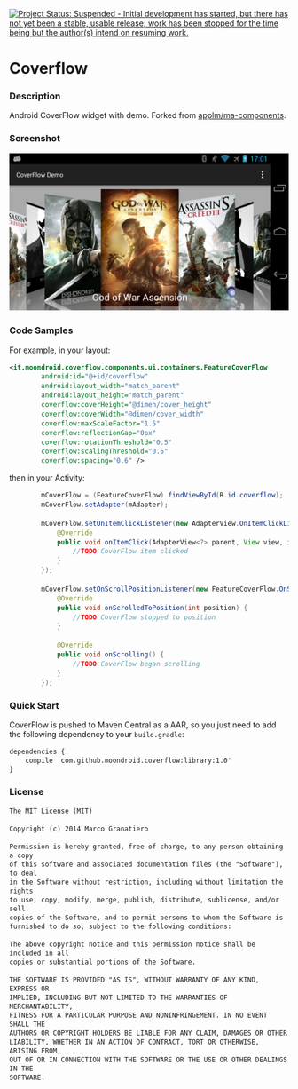 [![Project Status: Suspended - Initial development has started, but there has not yet been a stable, usable release; work has been stopped for the time being but the author(s) intend on resuming work.](http://www.repostatus.org/badges/0.1.0/suspended.svg)](http://www.repostatus.org/#suspended)

Coverflow
=============
### Description
Android CoverFlow widget with demo.
Forked from [applm/ma-components](https://github.com/applm/ma-components).

### Screenshot
![Demo](art/screenshot.png)


### Code Samples
For example, in your layout:

```xml
<it.moondroid.coverflow.components.ui.containers.FeatureCoverFlow
        android:id="@+id/coverflow"
        android:layout_width="match_parent"
        android:layout_height="match_parent"
        coverflow:coverHeight="@dimen/cover_height"
        coverflow:coverWidth="@dimen/cover_width"
        coverflow:maxScaleFactor="1.5"
        coverflow:reflectionGap="0px"
        coverflow:rotationThreshold="0.5"
        coverflow:scalingThreshold="0.5"
        coverflow:spacing="0.6" />
```


then in your Activity:

```java
        mCoverFlow = (FeatureCoverFlow) findViewById(R.id.coverflow);
        mCoverFlow.setAdapter(mAdapter);

        mCoverFlow.setOnItemClickListener(new AdapterView.OnItemClickListener() {
            @Override
            public void onItemClick(AdapterView<?> parent, View view, int position, long id) {
                //TODO CoverFlow item clicked
            }
        });

        mCoverFlow.setOnScrollPositionListener(new FeatureCoverFlow.OnScrollPositionListener() {
            @Override
            public void onScrolledToPosition(int position) {
                //TODO CoverFlow stopped to position
            }

            @Override
            public void onScrolling() {
                //TODO CoverFlow began scrolling
            }
        });
```

### Quick Start

CoverFlow is pushed to Maven Central as a AAR, so you just need to add the following dependency to your `build.gradle`:

    dependencies {
        compile 'com.github.moondroid.coverflow:library:1.0'
    }


### License

```
The MIT License (MIT)

Copyright (c) 2014 Marco Granatiero

Permission is hereby granted, free of charge, to any person obtaining a copy
of this software and associated documentation files (the "Software"), to deal
in the Software without restriction, including without limitation the rights
to use, copy, modify, merge, publish, distribute, sublicense, and/or sell
copies of the Software, and to permit persons to whom the Software is
furnished to do so, subject to the following conditions:

The above copyright notice and this permission notice shall be included in all
copies or substantial portions of the Software.

THE SOFTWARE IS PROVIDED "AS IS", WITHOUT WARRANTY OF ANY KIND, EXPRESS OR
IMPLIED, INCLUDING BUT NOT LIMITED TO THE WARRANTIES OF MERCHANTABILITY,
FITNESS FOR A PARTICULAR PURPOSE AND NONINFRINGEMENT. IN NO EVENT SHALL THE
AUTHORS OR COPYRIGHT HOLDERS BE LIABLE FOR ANY CLAIM, DAMAGES OR OTHER
LIABILITY, WHETHER IN AN ACTION OF CONTRACT, TORT OR OTHERWISE, ARISING FROM,
OUT OF OR IN CONNECTION WITH THE SOFTWARE OR THE USE OR OTHER DEALINGS IN THE
SOFTWARE.
```
